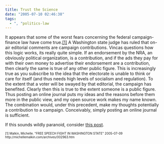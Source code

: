 ```yaml
---
title: Trust the Science
date: "2005-07-10 02:46:38"
tags:
  - ", "politics-law
---
```

<p>It appears that some of the worst fears concerning the federal campaign-finance law have come true.<a href="http://michellemalkin.com/archives/002963.htm">[1]</a> A Washington state judge has ruled that on-air editorial comments are campaign contributions.  Vincas questions how this logic works, its really quite simple.  If an endorsement by the NRA, an obviously political organization, is a contribution, and if the ads they pay for with their own money to advertise their endorsement are a contribution, then clearly the same is true of any other public figure.  This is increasingly true as you subscribe to the idea that the electorate is unable to think or care for itself (and thus needs high levels of socialism and regulation).  To the extent that a voter will be swayed by that editorial, the campaign has benefited. Clearly then this is true to the extent someone is a public figure. Thus posting an online journal puts my ideas and the reasons before them more in the public view, and my open source work makes my name known.  The combination would, under this precedent, make my thoughts potentially a contribution to a campaign.  Conceivably, simply posting an online journal is sufficient.</p>  <p>If this sounds wildly paranoid, consider <a href="http://www.schierer.org/~luke/log/20050303-1136/20050303-1136">this post</a>.</p>  <font size="-2"> [1] Malkin, Michelle.  "FREE SPEECH FIGHT IN WASHINGTON STATE" 2005-07-09 http://michellemalkin.com/archives/002963.htm </font>


